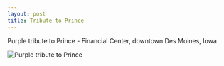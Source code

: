 ```yaml
---
layout: post
title: Tribute to Prince
---
```


Purple tribute to Prince - Financial Center, downtown Des Moines, Iowa

![Purple tribute to Prince](https://cdn.jasonsturges.com/photos/landscape/IMG_8837.jpg)
